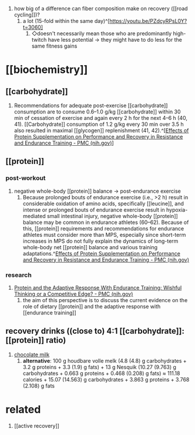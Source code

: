 1. how big of a difference can fiber composition make on recovery ([[road cycling]])?
	1. a lot (15-fold within the same day)^[https://youtu.be/PZdcyRPsL0Y?t=3060]
		1. ◇doesn't necessarily mean those who are predominantly high-twitch have less potential → they might have to do less for the same fitness gains

# [[biochemistry]]
## [[carbohydrate]]
1. Recommendations for adequate post-exercise [[carbohydrate]] consumption are to consume 0.6–1.0 g/kg [[carbohydrate]] within 30 min of cessation of exercise and again every 2 h for the next 4–6 h (40, 41). [[Carbohydrate]] consumption of 1.2 g/kg every 30 min over 3.5 h also resulted in maximal [[glycogen]] replenishment (41, 42).^[[Effects of Protein Supplementation on Performance and Recovery in Resistance and Endurance Training - PMC (nih.gov)](https://www.ncbi.nlm.nih.gov/pmc/articles/PMC6142015/)]

## [[protein]]
### post-workout
1. negative whole-body [[protein]] balance → post-endurance exercise
	1. Because prolonged bouts of endurance exercise (i.e., >2 h) result in considerable oxidation of amino acids, specifically [[leucine]], and intense or prolonged bouts of endurance exercise result in hypoxia-mediated small intestinal injury, negative whole-body [[protein]] balance may be common in endurance athletes (60–62). Because of this, [[protein]] requirements and recommendations for endurance athletes must consider more than MPS, especially since short-term increases in MPS do not fully explain the dynamics of long-term whole-body net [[protein]] balance and various training adaptations.^[Effects of Protein Supplementation on Performance and Recovery in Resistance and Endurance Training - PMC (nih.gov)](https://www.ncbi.nlm.nih.gov/pmc/articles/PMC6142015/)

### research
1. [Protein and the Adaptive Response With Endurance Training: Wishful Thinking or a Competitive Edge? - PMC (nih.gov)](https://www.ncbi.nlm.nih.gov/pmc/articles/PMC5974122/)
	1. the aim of this perspective is to discuss the current evidence on the role of dietary [[protein]] and the adaptive response with [[endurance training]]


## recovery drinks ((close to) 4:1 [[carbohydrate]]:[[protein]] ratio)
1. [chocolate milk](https://www.trainerroad.com/forum/t/recovery-drinks-4-1-carb-protein-ratio/11233/4?u=lorenz_duremdes)
	1. **alternative**: 100 g houdbare volle melk (4.8 (4.8) g carbohydrates + 3.2 g proteins + 3.3 (1.9) g fats) + 13 g Nesquik (10.27 (9.763) g carbohydrates + 0.663 g proteins + 0.468 (0.208) g fats) ≈ 111.18 calories + 15.07 (14.563) g carbohydrates + 3.863 g proteins + 3.768 (2.108) g fats

# related
1. [[active recovery]]